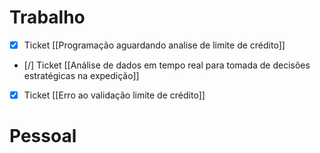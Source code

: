 
# Trabalho

- [x] Ticket [[Programação aguardando analise de limite de crédito]]
- [/] Ticket [[Análise de dados em tempo real para tomada de decisões estratégicas na expedição]]
- [x] Ticket [[Erro ao validação limite de crédito]]

# Pessoal


